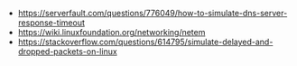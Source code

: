 * https://serverfault.com/questions/776049/how-to-simulate-dns-server-response-timeout
* https://wiki.linuxfoundation.org/networking/netem
* https://stackoverflow.com/questions/614795/simulate-delayed-and-dropped-packets-on-linux
